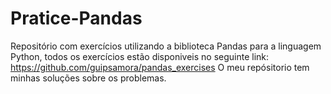 # Pratice-Pandas

Repositório com exercícios utilizando a biblioteca Pandas para a linguagem Python, todos os exercícios estão disponiveis no seguinte link: https://github.com/guipsamora/pandas_exercises
  O meu repósitorio tem minhas soluções sobre os problemas.
